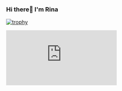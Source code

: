 ### Hi there👋 I'm Rina

[![trophy](https://github-profile-trophy.vercel.app/?username=gxxdrina&theme=oldie&column=3&margin-w=15&margin-h=15)](https://github.com/ryo-ma/github-profile-trophy)

![Top Languages Card](https://github-stats-evirunurm.vercel.app/api/languages.js?username=gxxdrina&color=white&pie=false)

<!--
**gxxdrina/gxxdrina** is a ✨ _special_ ✨ repository because its `README.md` (this file) appears on your GitHub profile.

Here are some ideas to get you started:

- 🔭 I’m currently working on ...
- 🌱 I’m currently learning ...
- 👯 I’m looking to collaborate on ...
- 🤔 I’m looking for help with ...
- 💬 Ask me about ...
- 📫 How to reach me: ...
- 😄 Pronouns: ...
- ⚡ Fun fact: ...
-->
